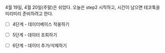 4월 19일, 4월 20일(주말)은 쉬었다.
오늘은 step2 시작하고, 시간이 남으면 테코톡을 미리미리 준비하려고 한다.

- [ ] 4단계 - 데이터베이스 적용하기
- [ ] 5단계 - 데이터 조회하기
- [ ] 6단계 - 데이터 추가/삭제하기

